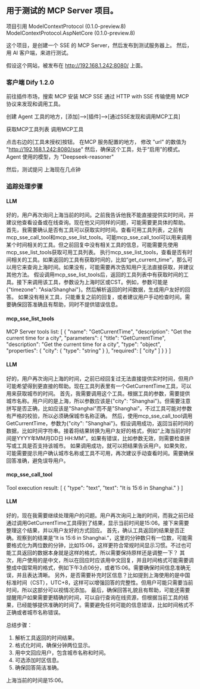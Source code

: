 ## 用于测试的 MCP Server 项目。

项目引用
ModelContextProtocol (0.1.0-preview.8)
ModelContextProtocol.AspNetCore (0.1.0-preview.8)


这个项目，是创建一个 SSE 的 MCP Server，然后发布到测试服务器上。
然后，用 AI 客户端，来进行测试。

假设这个网站，被发布在 http://192.168.1.242:8080/ 上面。



### 客户端 Dify 1.2.0
前往插件市场，搜索 MCP
安装 MCP SSE
通过 HTTP with SSE 传输使用 MCP 协议来发现和调用工具。

创建 Agent
工具的地方，[添加]-->[插件]-->[通过SSE发现和调用MCP工具]

获取MCP工具列表
调用MCP工具

点击右边的[工具未授权]按钮。
在MCP 服务配置的地方， 修改 "url" 的数值为  "http://192.168.1.242:8080/sse"
然后，确保这个工具，处于“启用”的模式。
Agent 使用的模型，为 "Deepseek-reasoner"

然后，测试提问
上海现在几点钟



### 追踪处理步骤

#### LLM
好的，用户再次询问上海当前的时间。之前我告诉他我不能直接提供实时时间，并建议他查看设备或在线查询。现在他又问同样的问题，可能需要更具体的帮助。
首先，我需要确认是否有工具可以获取实时时间。查看可用工具列表，之前有mcp_sse_call_tool和mcp_sse_list_tools。可能mcp_sse_call_tool可以用来调用某个时间相关的工具。但之前回复中没有相关工具的信息，可能需要先使用mcp_sse_list_tools获取可用工具列表。
执行mcp_sse_list_tools，查看是否有时间相关的工具。如果返回的工具有获取时间的，比如“get_current_time”，那么可以用它来查询上海时间。如果没有，可能需要再次告知用户无法直接获取，并建议其他方法。
假设调用mcp_sse_list_tools后，返回的工具列表中有获取时间的工具。接下来调用该工具，参数设为上海时区或CST。例如，参数可能是{"timezone": "Asia/Shanghai"}。然后解析返回的时间数据，生成用户友好的回答。
如果没有相关工具，只能重复之前的回复，或者建议用户手动检查时间。需要确保回答准确且有帮助，同时不提供错误信息。


#### mcp_sse_list_tools
MCP Server tools list:
[
  {
    "name": "GetCurrentTime",
    "description": "Get the current time for a city",
    "parameters": {
      "title": "GetCurrentTime",
      "description": "Get the current time for a city",
      "type": "object",
      "properties": {
        "city": {
          "type": "string"
        }
      },
      "required": [
        "city"
      ]
    }
  }
]


#### LLM
好的，用户再次询问上海的时间，之前已经回复过无法直接提供实时时间，但用户可能希望得到更直接的帮助。现在工具列表里有一个GetCurrentTime工具，可以用来获取城市的时间。
首先，我需要调用这个工具。根据工具的参数，需要提供城市名称。用户问的是上海，所以参数应该是{"city": "Shanghai"}。但需要注意拼写是否正确，比如应该是"Shanghai"而不是"Shanghai"。不过工具可能对参数有严格的校验，所以必须确保城市名称正确。
然后，使用mcp_sse_call_tool调用GetCurrentTime，参数为{"city": "Shanghai"}。假设调用成功，返回当前时间的数据，比如时间字符串。接着将结果转换为用户友好的格式，例如“上海当前的时间是YYYY年MM月DD日 HH:MM”。如果有错误，比如参数无效，则需要检查拼写或工具是否支持该城市。
如果调用成功，就可以把结果告诉用户。如果失败，可能需要提示用户确认城市名称或工具不可用，再次建议手动查看时间。需要确保回答准确，避免误导用户。


#### mcp_sse_call_tool
Tool execution result:
[
  {
    "type": "text",
    "text": "It is 15:6 in Shanghai."
  }
]


#### LLM
好的，现在我需要继续处理用户的问题。用户再次询问上海的时间，而我之前已经通过调用GetCurrentTime工具得到了结果，显示当前时间是15:06。接下来需要整理这个结果，并以用户友好的方式回应。
首先，确认工具返回的结果是否正确。观察到的结果是“It is 15:6 in Shanghai.”，这里的分钟数只有一位数，可能需要格式化为两位数的分钟，比如15:06，这样更符合常规时间显示习惯。不过也可能工具返回的数据本身就是这样的格式，所以需要保持原样还是调整一下？
其次，用户使用的是中文，所以在回应时应该用中文回复，并且时间格式可能需要调整成中国常用的格式，例如下午3点06分，或者15:06。需要确保时间信息准确无误，并且表达清晰。
另外，是否需要补充时区信息？比如提到上海使用的是中国标准时间（CST），UTC+8，这样可以增强回答的完整性。但用户可能只需要当前时间，所以这部分可以视情况添加。
最后，确保回答礼貌且有帮助，可能还需要提醒用户如果需要更精确的时间，可以自行查询在线资源，但根据当前工具的结果，已经能够提供准确的时间了。需要避免任何可能的信息错误，比如时间格式不正确或者城市名称错误。

总结步骤：
1. 解析工具返回的时间结果。
2. 格式化时间，确保分钟两位显示。
3. 用中文回应用户，包含城市名称和时间。
4. 可选添加时区信息。
5. 确保回答简洁准确。

上海当前的时间是15:06。

